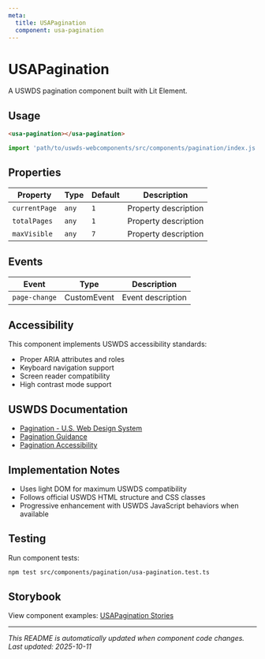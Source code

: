 ```yaml
---
meta:
  title: USAPagination
  component: usa-pagination
---
```


# USAPagination

A USWDS pagination component built with Lit Element.

## Usage

```html
<usa-pagination></usa-pagination>
```

```javascript
import 'path/to/uswds-webcomponents/src/components/pagination/index.js';
```

## Properties

| Property | Type | Default | Description |
|----------|------|---------|-------------|
| `currentPage` | `any` | `1` | Property description |
| `totalPages` | `any` | `1` | Property description |
| `maxVisible` | `any` | `7` | Property description |

## Events

| Event | Type | Description |
|-------|------|-------------|
| `page-change` | CustomEvent | Event description |

## Accessibility

This component implements USWDS accessibility standards:

- Proper ARIA attributes and roles
- Keyboard navigation support
- Screen reader compatibility
- High contrast mode support

## USWDS Documentation

- [Pagination - U.S. Web Design System](https://designsystem.digital.gov/components/pagination/)
- [Pagination Guidance](https://designsystem.digital.gov/components/pagination/#guidance)
- [Pagination Accessibility](https://designsystem.digital.gov/components/pagination/#accessibility)

## Implementation Notes

- Uses light DOM for maximum USWDS compatibility
- Follows official USWDS HTML structure and CSS classes
- Progressive enhancement with USWDS JavaScript behaviors when available

## Testing

Run component tests:

```bash
npm test src/components/pagination/usa-pagination.test.ts
```

## Storybook

View component examples: [USAPagination Stories](http://localhost:6006/?path=/story/components-pagination)

---

_This README is automatically updated when component code changes._
_Last updated: 2025-10-11_

